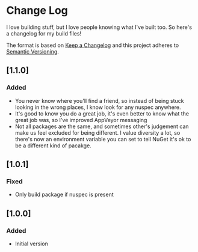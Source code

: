 # Change Log

I love building stuff, but I love people knowing what I've built too. So
here's a changelog for my build files!

The format is based on [Keep a Changelog](http://keepachangelog.com/)
and this project adheres to [Semantic Versioning](http://semver.org/).

## [1.1.0]
### Added
 - You never know where you'll find a friend, so instead of being stuck looking
   in the wrong places, I know look for any nuspec anywhere.
 - It's good to know you do a great job, it's even better to know what the great
   job was, so I've improved AppVeyor messaging
 - Not all packages are the same, and sometimes other's judgement can make us
   feel excluded for being different. I value diversity a lot, so there's now
   an environment variable you can set to tell NuGet it's ok to be a different
   kind of pacakge.
 
## [1.0.1]
### Fixed
 - Only build package if nuspec is present

## [1.0.0]
### Added
 - Initial version
